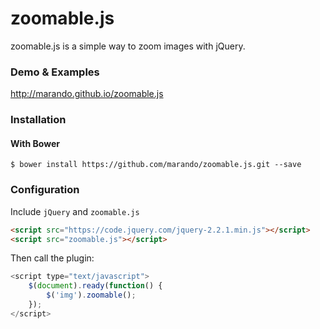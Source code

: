 zoomable.js
===========
zoomable.js is a simple way to zoom images with jQuery.

### Demo & Examples
http://marando.github.io/zoomable.js


### Installation

#### With Bower
```
$ bower install https://github.com/marando/zoomable.js.git --save
```


### Configuration

Include `jQuery` and `zoomable.js`
```html
<script src="https://code.jquery.com/jquery-2.2.1.min.js"></script>
<script src="zoomable.js"></script>
```
Then call the plugin:
```javascript
<script type="text/javascript">
	$(document).ready(function() {
		$('img').zoomable();
	});
</script>	
```



